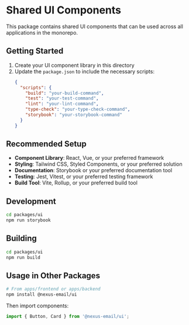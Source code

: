 # Shared UI Components

This package contains shared UI components that can be used across all applications in the monorepo.

## Getting Started

1. Create your UI component library in this directory
2. Update the `package.json` to include the necessary scripts:
   ```json
   {
     "scripts": {
       "build": "your-build-command",
       "test": "your-test-command",
       "lint": "your-lint-command",
       "type-check": "your-type-check-command",
       "storybook": "your-storybook-command"
     }
   }
   ```

## Recommended Setup

- **Component Library**: React, Vue, or your preferred framework
- **Styling**: Tailwind CSS, Styled Components, or your preferred solution
- **Documentation**: Storybook or your preferred documentation tool
- **Testing**: Jest, Vitest, or your preferred testing framework
- **Build Tool**: Vite, Rollup, or your preferred build tool

## Development

```bash
cd packages/ui
npm run storybook
```

## Building

```bash
cd packages/ui
npm run build
```

## Usage in Other Packages

```bash
# From apps/frontend or apps/backend
npm install @nexus-email/ui
```

Then import components:

```typescript
import { Button, Card } from '@nexus-email/ui';
```
